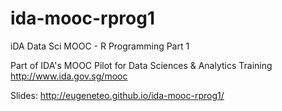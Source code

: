 # ida-mooc-rprog1
iDA Data Sci MOOC - R Programming Part 1

Part of IDA's MOOC Pilot for Data Sciences & Analytics Training <http://www.ida.gov.sg/mooc>

Slides: <http://eugeneteo.github.io/ida-mooc-rprog1/>
